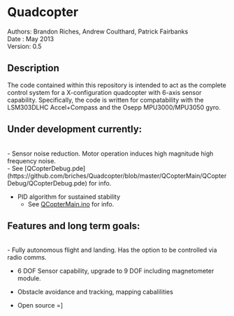 Quadcopter
==========

Authors: Brandon Riches, Andrew Coulthard, Patrick Fairbanks  <br />
Date   : May 2013 <br />
Version: 0.5 <br />

Description
-----------

The code contained within this repository is intended to act as the complete control system for a X-configuration
quadcopter with 6-axis sensor capability. Specifically, the code is written for compatability with the LSM303DLHC 
Accel+Compass and the Osepp MPU3000/MPU3050 gyro.

Under development currently:
----------------------------

 <br />
  - Sensor noise reduction. Motor operation induces high magnitude high frequency noise.<br />
      - See [QCopterDebug.pde](https://github.com/briches/Quadcopter/blob/master/QCopterMain/QCopterDebug/QCopterDebug.pde) for info. <br />

  - PID algorithm for sustained stability <br />
      - See [QCopterMain.ino](https://github.com/briches/Quadcopter/blob/master/QCopterMain/QCopterMain.ino) for info. <br />


Features and long term goals:
----------------------------
   <br />
  - Fully autonomous flight and landing. Has the option to be controlled via radio comms. <br />

  - 6 DOF Sensor capability, upgrade to 9 DOF including magnetometer module.  <br />
  
  - Obstacle avoidance and tracking, mapping cabalilities  <br />
  
  - Open source =]
   <br />
   <br />


